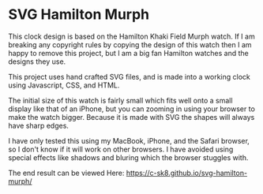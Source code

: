 # SVG Hamilton Murph

This clock design is based on the Hamilton Khaki Field Murph watch. If I am breaking any copyright rules by copying the design of this watch then I am happy to remove this project, but I am a big fan Hamilton watches and the designs they use.

This project uses hand crafted SVG files, and is made into a working clock using Javascript, CSS, and HTML.

The initial size of this watch is fairly small which fits well onto a small display like that of an iPhone, but you can zooming in
using your browser to make the watch bigger. Because it is made with SVG the shapes will always have sharp edges.

I have only tested this using my MacBook, iPhone, and the Safari browser, so I don't know if it will work on other browsers.
I have avoided using special effects like shadows and bluring which the browser stuggles with.

The end result can be viewed Here: https://c-sk8.github.io/svg-hamilton-murph/
